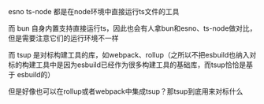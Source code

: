 esno ts-node 都是在node环境中直接运行ts文件的工具

而 bun 自身内置支持直接运行ts，因此也会有人拿bun和esno、ts-node做对比，但是需要注意它们的运行环境不一样

而 tsup 是对标构建工具的库，如webpack、rollup（之所以不把esbuild也纳入对标的构建工具中是因为esbuild已经作为很多构建工具的基础库，而tsup恰恰是基于 esbuild的）

但是好像也可以在rollup或者webpack中集成tsup？那tsup到底用来对标什么
